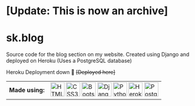 # [Update: This is now an archive]

# sk.blog
Source code for the blog section on my website.
Created using Django and deployed on Heroku (Uses a PostgreSQL database)

Heroku Deployment down 🥲 ~~[Deployed here]~~

<table>
  <td align="center"><b>Made using:</b></td>
  <td> 
    <img title="HTML5" title="HTML5" src="https://cdn.jsdelivr.net/gh/devicons/devicon/icons/html5/html5-plain.svg" width="38" height="38" alt="HTML5" />
    <img title="CSS3" src="https://cdn.jsdelivr.net/gh/devicons/devicon/icons/css3/css3-plain.svg" width="38" height="38" alt="CSS3" />
    <img title="Bootstrap" src="https://cdn.jsdelivr.net/gh/devicons/devicon/icons/bootstrap/bootstrap-plain.svg" width="38" height="38" alt="Bootstrap" />
    <img title="Django" src="https://cdn.jsdelivr.net/gh/devicons/devicon/icons/django/django-plain.svg" width="38" height="38" alt="Django" />
    <img title="Python" src="https://cdn.jsdelivr.net/gh/devicons/devicon/icons/python/python-original.svg" width="38" height="38" alt="Python" />
    <img title="Heroku" src="https://cdn.jsdelivr.net/gh/devicons/devicon/icons/heroku/heroku-plain.svg" width="38" height="38" alt="Heroku" />
    <img title="PostgreSQL" src="https://cdn.jsdelivr.net/gh/devicons/devicon/icons/postgresql/postgresql-original.svg" width="38" height="38" alt="PostgreSQL" />
  </td>
</table>
